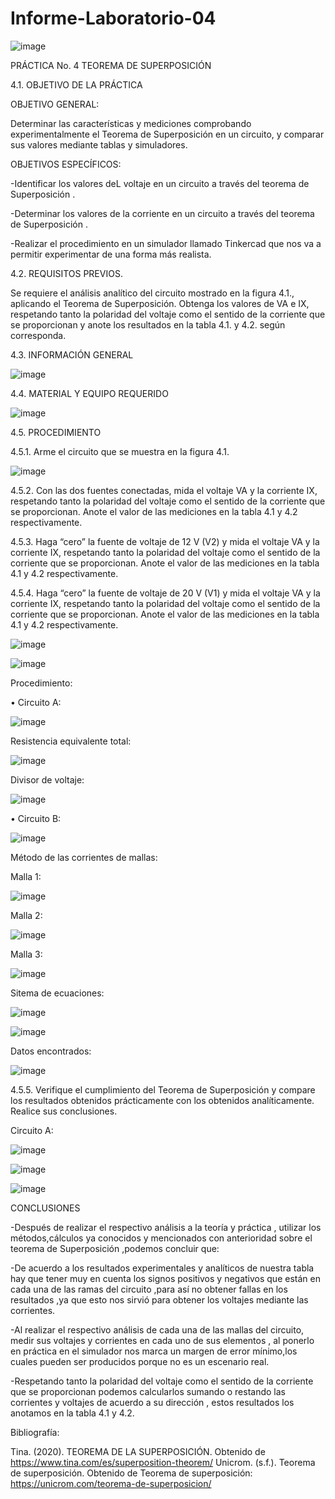 # Informe-Laboratorio-04

![image](https://user-images.githubusercontent.com/84427371/125886295-e2436b77-d5df-42f5-9fba-792cbb4476fc.png)

PRÁCTICA No. 4 TEOREMA DE SUPERPOSICIÓN
 
4.1.  OBJETIVO DE LA PRÁCTICA

OBJETIVO GENERAL:

Determinar las características y mediciones comprobando experimentalmente el Teorema de Superposición en un circuito, y comparar sus valores mediante tablas y simuladores.
 
OBJETIVOS ESPECÍFICOS:

-Identificar los valores deL voltaje en un circuito a través del teorema de Superposición .

-Determinar  los valores de la corriente en un circuito a través del teorema de Superposición .

-Realizar el procedimiento en un simulador llamado Tinkercad que nos va a permitir experimentar de una forma más realista.


4.2.  REQUISITOS PREVIOS.
 
Se requiere el análisis analítico del circuito mostrado en la figura 4.1., aplicando el
Teorema de Superposición. Obtenga los valores de VA e IX, respetando tanto la polaridad del voltaje como el sentido de la corriente que se proporcionan y anote los resultados en la tabla 4.1. y 4.2. según corresponda.
 
4.3.  INFORMACIÓN GENERAL

![image](https://user-images.githubusercontent.com/84427371/125886521-f0dfd2af-b08a-4f45-ae2b-e40bb56a7a05.png)

4.4.  MATERIAL Y EQUIPO REQUERIDO

![image](https://user-images.githubusercontent.com/84427371/125886684-6a18d1c3-951e-4263-9dcc-e0d8398f9c49.png)

4.5.  PROCEDIMIENTO
 
4.5.1.   Arme el circuito que se muestra en la figura 4.1.

![image](https://user-images.githubusercontent.com/84427371/125886725-39159e01-c913-4c8a-83ce-dde7896c759a.png)


4.5.2.   Con las dos fuentes conectadas, mida el voltaje VA y la corriente IX, respetando tanto la polaridad del voltaje como el sentido de la corriente que se proporcionan. Anote el valor de las mediciones en la tabla 4.1 y 4.2 respectivamente.
 
4.5.3.   Haga “cero” la fuente de voltaje de 12 V (V2) y mida el voltaje VA y la corriente
IX, respetando tanto la polaridad del voltaje como el sentido de la corriente que se proporcionan. Anote el valor de las mediciones en la tabla 4.1 y 4.2 respectivamente.

4.5.4.   Haga “cero” la fuente de voltaje de 20 V (V1) y mida el voltaje VA y la corriente
IX, respetando tanto la polaridad del voltaje como el sentido de la corriente que se proporcionan. Anote el valor de las mediciones en la tabla 4.1 y 4.2 respectivamente.

![image](https://user-images.githubusercontent.com/84587120/125887222-dd9afc2a-03a7-4a3a-91a3-d13e4fb32fd3.png)

![image](https://user-images.githubusercontent.com/84587120/125887250-fd6d6cc9-25bc-4235-b5c2-e2bb673f3c19.png)
 
 Procedimiento: 
 
 •	Circuito A: 
 
 ![image](https://user-images.githubusercontent.com/84587120/125887677-7b5bdd87-b088-4758-8aa5-35e2b5b1bc34.png)

 Resistencia equivalente total:
 
 ![image](https://user-images.githubusercontent.com/84587120/125887715-a2d9d5ba-8d8e-44f7-a425-ac5fe986ac55.png)

Divisor de voltaje:

![image](https://user-images.githubusercontent.com/84587120/125887745-1d17ea14-9c5a-4a0a-8b0e-81ea118a40ad.png)

•	Circuito B: 

![image](https://user-images.githubusercontent.com/84587120/125887798-76e0faeb-76a3-4d60-9733-5776ba92c218.png)

Método de las corrientes de mallas:

Malla 1: 

![image](https://user-images.githubusercontent.com/84587120/125887859-1e89f273-3003-465f-a41e-7b2758ddbe23.png)

Malla 2: 

![image](https://user-images.githubusercontent.com/84587120/125887903-cbbbfe74-d205-4291-a3d2-36f2d822d6b0.png)

Malla 3: 

![image](https://user-images.githubusercontent.com/84587120/125887980-19495ac7-7db7-44f0-b314-c0ed960c5371.png)

Sitema de ecuaciones:

![image](https://user-images.githubusercontent.com/84587120/125888018-c1374017-9867-4efa-ac74-22c2698e50de.png)

![image](https://user-images.githubusercontent.com/84587120/125888031-dd649d04-cfa4-47fb-b7ec-ca04e2110c03.png)

Datos encontrados:

![image](https://user-images.githubusercontent.com/84587120/125888062-012c8119-8c3f-4489-b220-ea6d322fe87b.png)


4.5.5.   Verifique el cumplimiento del Teorema de Superposición y compare los resultados obtenidos prácticamente con los obtenidos analíticamente. Realice sus conclusiones.

Circuito A: 

![image](https://user-images.githubusercontent.com/84587120/125892320-2d1d4d8b-dc20-486e-a63d-dfc9b8a7b4a8.png)

 ![image](https://user-images.githubusercontent.com/84587120/125887343-fc1db47c-0db1-4610-96be-ef1bdb45cc28.png)

![image](https://user-images.githubusercontent.com/84587120/125887368-e9b3e850-513c-405e-9b8b-e24763f86c68.png)


CONCLUSIONES

-Después de realizar el respectivo análisis a la teoría y práctica , utilizar los métodos,cálculos ya conocidos y mencionados con anterioridad sobre el teorema de Superposición ,podemos concluir que:

-De acuerdo a los resultados experimentales y analíticos de nuestra tabla hay que tener muy en cuenta los signos positivos y negativos que están en cada una de las ramas del circuito ,para así no obtener fallas en los resultados ,ya que esto nos sirvió para obtener los voltajes mediante las corrientes.

-Al realizar el respectivo análisis de cada una de las mallas del circuito, medir sus voltajes y corrientes en cada uno de sus elementos , al ponerlo en práctica en el simulador nos marca un margen de error mínimo,los cuales pueden ser producidos porque no es un escenario real.
 
-Respetando tanto la polaridad del voltaje como el sentido de la corriente que se proporcionan podemos calcularlos sumando o restando las corrientes y voltajes de acuerdo a su dirección , estos resultados los anotamos en la tabla 4.1 y 4.2.

Bibliografía:

Tina. (2020). TEOREMA DE LA SUPERPOSICIÓN. Obtenido de https://www.tina.com/es/superposition-theorem/
Unicrom. (s.f.). Teorema de superposición. Obtenido de Teorema de superposición: https://unicrom.com/teorema-de-superposicion/

